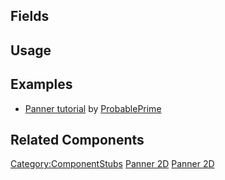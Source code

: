 <languages></languages> <translate>

## Fields

## Usage

## Examples

-   [Panner tutorial](https://www.youtube.com/watch?v=S0dF4bdtT6Q) by
    [ProbablePrime](User:ProbablePrime "wikilink")

## Related Components

</translate>

[Category:ComponentStubs](Category:ComponentStubs "wikilink") [Panner
2D](Category:Components{{#translation:}} "wikilink") [Panner
2D](Category:Components:Transform:Drivers{{#translation:}} "wikilink")